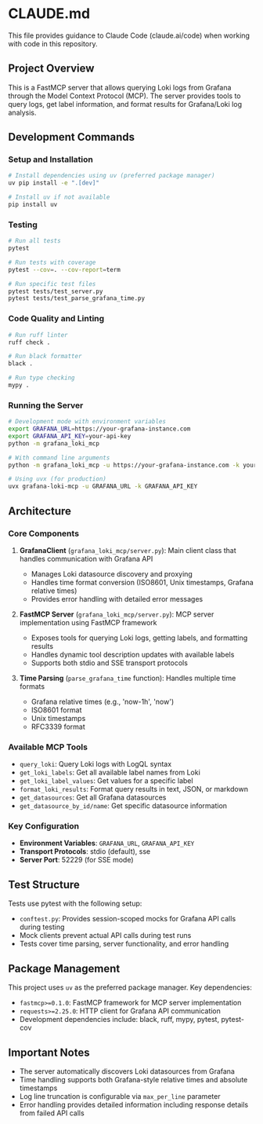 # CLAUDE.md

This file provides guidance to Claude Code (claude.ai/code) when working with code in this repository.

## Project Overview

This is a FastMCP server that allows querying Loki logs from Grafana through the Model Context Protocol (MCP). The server provides tools to query logs, get label information, and format results for Grafana/Loki log analysis.

## Development Commands

### Setup and Installation
```bash
# Install dependencies using uv (preferred package manager)
uv pip install -e ".[dev]"

# Install uv if not available
pip install uv
```

### Testing
```bash
# Run all tests
pytest

# Run tests with coverage
pytest --cov=. --cov-report=term

# Run specific test files
pytest tests/test_server.py
pytest tests/test_parse_grafana_time.py
```

### Code Quality and Linting
```bash
# Run ruff linter
ruff check .

# Run black formatter
black .

# Run type checking
mypy .
```

### Running the Server
```bash
# Development mode with environment variables
export GRAFANA_URL=https://your-grafana-instance.com
export GRAFANA_API_KEY=your-api-key
python -m grafana_loki_mcp

# With command line arguments
python -m grafana_loki_mcp -u https://your-grafana-instance.com -k your-api-key

# Using uvx (for production)
uvx grafana-loki-mcp -u GRAFANA_URL -k GRAFANA_API_KEY
```

## Architecture

### Core Components

1. **GrafanaClient** (`grafana_loki_mcp/server.py`): Main client class that handles communication with Grafana API
   - Manages Loki datasource discovery and proxying
   - Handles time format conversion (ISO8601, Unix timestamps, Grafana relative times)
   - Provides error handling with detailed error messages

2. **FastMCP Server** (`grafana_loki_mcp/server.py`): MCP server implementation using FastMCP framework
   - Exposes tools for querying Loki logs, getting labels, and formatting results
   - Handles dynamic tool description updates with available labels
   - Supports both stdio and SSE transport protocols

3. **Time Parsing** (`parse_grafana_time` function): Handles multiple time formats
   - Grafana relative times (e.g., 'now-1h', 'now')
   - ISO8601 format
   - Unix timestamps
   - RFC3339 format

### Available MCP Tools

- `query_loki`: Query Loki logs with LogQL syntax
- `get_loki_labels`: Get all available label names from Loki
- `get_loki_label_values`: Get values for a specific label
- `format_loki_results`: Format query results in text, JSON, or markdown
- `get_datasources`: Get all Grafana datasources
- `get_datasource_by_id/name`: Get specific datasource information

### Key Configuration

- **Environment Variables**: `GRAFANA_URL`, `GRAFANA_API_KEY`
- **Transport Protocols**: stdio (default), sse
- **Server Port**: 52229 (for SSE mode)

## Test Structure

Tests use pytest with the following setup:
- `conftest.py`: Provides session-scoped mocks for Grafana API calls during testing
- Mock clients prevent actual API calls during test runs
- Tests cover time parsing, server functionality, and error handling

## Package Management

This project uses `uv` as the preferred package manager. Key dependencies:
- `fastmcp>=0.1.0`: FastMCP framework for MCP server implementation
- `requests>=2.25.0`: HTTP client for Grafana API communication
- Development dependencies include: black, ruff, mypy, pytest, pytest-cov

## Important Notes

- The server automatically discovers Loki datasources from Grafana
- Time handling supports both Grafana-style relative times and absolute timestamps
- Log line truncation is configurable via `max_per_line` parameter
- Error handling provides detailed information including response details from failed API calls
